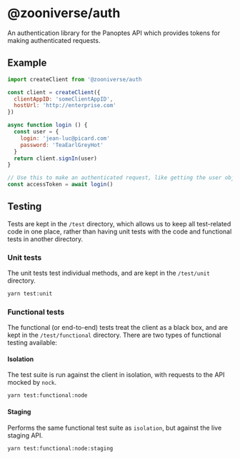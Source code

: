 # @zooniverse/auth

An authentication library for the Panoptes API which provides tokens for making authenticated requests.

## Example

```js
import createClient from '@zooniverse/auth

const client = createClient({
  clientAppID: 'someClientAppID',
  hostUrl: 'http://enterprise.com'
})

async function login () {
  const user = {
    login: 'jean-luc@picard.com'
    password: 'TeaEarlGreyHot'
  }
  return client.signIn(user)
}

// Use this to make an authenticated request, like getting the user object!
const accessToken = await login()
```

## Testing

Tests are kept in the `/test` directory, which allows us to keep all test-related code in one place, rather than having unit tests with the code and functional tests in another directory.

### Unit tests

The unit tests test individual methods, and are kept in the `/test/unit` directory.

```sh
yarn test:unit
```

### Functional tests

The functional (or end-to-end) tests treat the client as a black box, and are kept in the `/test/functional` directory. There are two types of functional testing available:

#### Isolation

The test suite is run against the client in isolation, with requests to the API mocked by `nock`.

```sh
yarn test:functional:node
```

#### Staging

Performs the same functional test suite as `isolation`, but against the live staging API.

```sh
yarn test:functional:node:staging
```
